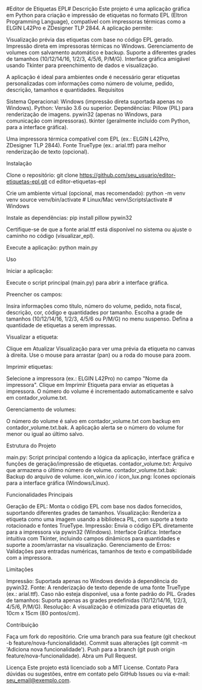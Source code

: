 #Editor de Etiquetas EPL#
Descrição
Este projeto é uma aplicação gráfica em Python para criação e impressão de etiquetas no formato EPL (Eltron Programming Language), compatível com impressoras térmicas como a ELGIN L42Pro e ZDesigner TLP 2844. A aplicação permite:

Visualização prévia das etiquetas com base no código EPL gerado.
Impressão direta em impressoras térmicas no Windows.
Gerenciamento de volumes com salvamento automático e backup.
Suporte a diferentes grades de tamanhos (10/12/14/16, 1/2/3, 4/5/6, P/M/G).
Interface gráfica amigável usando Tkinter para preenchimento de dados e visualização.

A aplicação é ideal para ambientes onde é necessário gerar etiquetas personalizadas com informações como número de volume, pedido, descrição, tamanhos e quantidades.
Requisitos

Sistema Operacional: Windows (impressão direta suportada apenas no Windows).
Python: Versão 3.6 ou superior.
Dependências:
Pillow (PIL) para renderização de imagens.
pywin32 (apenas no Windows, para comunicação com impressoras).
tkinter (geralmente incluído com Python, para a interface gráfica).


Uma impressora térmica compatível com EPL (ex.: ELGIN L42Pro, ZDesigner TLP 2844).
Fonte TrueType (ex.: arial.ttf) para melhor renderização de texto (opcional).

Instalação

Clone o repositório:
git clone https://github.com/seu_usuario/editor-etiquetas-epl.git
cd editor-etiquetas-epl


Crie um ambiente virtual (opcional, mas recomendado):
python -m venv venv
source venv/bin/activate  # Linux/Mac
venv\Scripts\activate     # Windows


Instale as dependências:
pip install pillow pywin32


Certifique-se de que a fonte arial.ttf está disponível no sistema ou ajuste o caminho no código (visualizar_epl).

Execute a aplicação:
python main.py



Uso

Iniciar a aplicação:

Execute o script principal (main.py) para abrir a interface gráfica.


Preencher os campos:

Insira informações como título, número do volume, pedido, nota fiscal, descrição, cor, código e quantidades por tamanho.
Escolha a grade de tamanhos (10/12/14/16, 1/2/3, 4/5/6 ou P/M/G) no menu suspenso.
Defina a quantidade de etiquetas a serem impressas.


Visualizar a etiqueta:

Clique em Atualizar Visualização para ver uma prévia da etiqueta no canvas à direita.
Use o mouse para arrastar (pan) ou a roda do mouse para zoom.


Imprimir etiquetas:

Selecione a impressora (ex.: ELGIN L42Pro) no campo "Nome da impressora".
Clique em Imprimir Etiqueta para enviar as etiquetas à impressora.
O número do volume é incrementado automaticamente e salvo em contador_volume.txt.


Gerenciamento de volumes:

O número do volume é salvo em contador_volume.txt com backup em contador_volume.txt.bak.
A aplicação alerta se o número do volume for menor ou igual ao último salvo.



Estrutura do Projeto

main.py: Script principal contendo a lógica da aplicação, interface gráfica e funções de geração/impressão de etiquetas.
contador_volume.txt: Arquivo que armazena o último número de volume.
contador_volume.txt.bak: Backup do arquivo de volume.
icon_win.ico / icon_lux.png: Ícones opcionais para a interface gráfica (Windows/Linux).

Funcionalidades Principais

Geração de EPL: Monta o código EPL com base nos dados fornecidos, suportando diferentes grades de tamanhos.
Visualização: Renderiza a etiqueta como uma imagem usando a biblioteca PIL, com suporte a texto rotacionado e fontes TrueType.
Impressão: Envia o código EPL diretamente para a impressora via pywin32 (Windows).
Interface Gráfica: Interface intuitiva com Tkinter, incluindo campos dinâmicos para quantidades e suporte a zoom/arrastar na visualização.
Gerenciamento de Erros: Validações para entradas numéricas, tamanhos de texto e compatibilidade com a impressora.

Limitações

Impressão: Suportada apenas no Windows devido à dependência do pywin32.
Fonte: A renderização de texto depende de uma fonte TrueType (ex.: arial.ttf). Caso não esteja disponível, usa a fonte padrão do PIL.
Grades de tamanhos: Suporta apenas as grades predefinidas (10/12/14/16, 1/2/3, 4/5/6, P/M/G).
Resolução: A visualização é otimizada para etiquetas de 10cm x 15cm (80 pontos/cm).

Contribuição

Faça um fork do repositório.
Crie uma branch para sua feature (git checkout -b feature/nova-funcionalidade).
Commit suas alterações (git commit -m 'Adiciona nova funcionalidade').
Push para a branch (git push origin feature/nova-funcionalidade).
Abra um Pull Request.

Licença
Este projeto está licenciado sob a MIT License.
Contato
Para dúvidas ou sugestões, entre em contato pelo GitHub Issues ou via e-mail: seu_email@exemplo.com.



